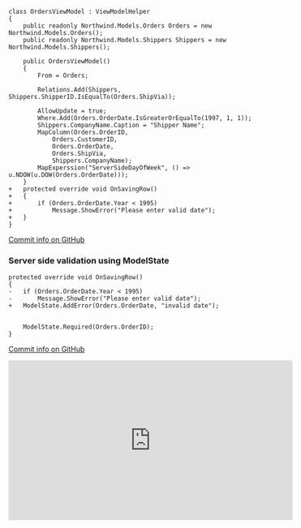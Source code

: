 ﻿
```csdiff
class OrdersViewModel : ViewModelHelper
{
    public readonly Northwind.Models.Orders Orders = new Northwind.Models.Orders();
    public readonly Northwind.Models.Shippers Shippers = new Northwind.Models.Shippers();

    public OrdersViewModel()
    {
        From = Orders;

        Relations.Add(Shippers, Shippers.ShipperID.IsEqualTo(Orders.ShipVia));

        AllowUpdate = true;
        Where.Add(Orders.OrderDate.IsGreaterOrEqualTo(1997, 1, 1));
        Shippers.CompanyName.Caption = "Shipper Name";
        MapColumn(Orders.OrderID,
            Orders.CustomerID,
            Orders.OrderDate,
            Orders.ShipVia,
            Shippers.CompanyName);
        MapExperssion("ServerSideDayOfWeek", () => u.NDOW(u.DOW(Orders.OrderDate)));
    }
+   protected override void OnSavingRow()
+   {
+       if (Orders.OrderDate.Year < 1995)
+           Message.ShowError("Please enter valid date");
+   }
}
```
[Commit info on GitHub](https://github.com/FireflyMigration/ENV.Web/commit/0a5daa27e9ec5c6fd2a97c53f0d336dde686b33c)

### Server side validation using ModelState
```csdiff
protected override void OnSavingRow()
{
-   if (Orders.OrderDate.Year < 1995)
-       Message.ShowError("Please enter valid date");
+   ModelState.AddError(Orders.OrderDate, "invalid date");


    ModelState.Required(Orders.OrderID);
}
```

[Commit info on GitHub](https://github.com/FireflyMigration/ENV.Web/commit/6bc10abf9604dbdca7f88e424a55a13a33af8de2)


<iframe width="560" height="315" src="https://www.youtube.com/embed/qCyGlMEyNLU?list=PL1DEQjXG2xnJOSQf2421r1S040NkvCApp" frameborder="0" allowfullscreen></iframe>
